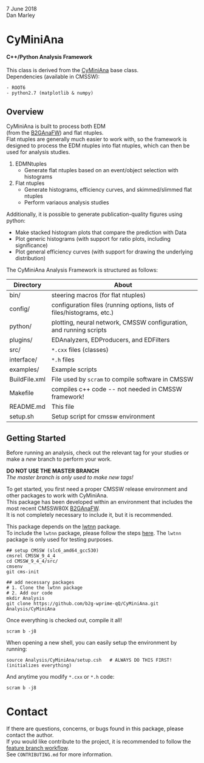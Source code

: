 7 June 2018  
Dan Marley  


# CyMiniAna

#### C++/Python Analysis Framework

This class is derived from the [CyMiniAna](https://gitlab.cern.ch/dmarley/CyMiniAna) base class.  
Dependencies (available in CMSSW):

    - ROOT6
    - python2.7 (matplotlib & numpy)


## Overview

CyMiniAna is built to process both EDM  
(from the [B2GAnaFW](https://github.com/cmsb2g/B2GAnaFW/tree/CMSSW_8_0_X_V3)) and flat ntuples.  
Flat ntuples are generally much easier to work with, so the framework is designed
to process the EDM ntuples into flat ntuples, which can then be used for analysis studies.

  1. EDMNtuples
     - Generate flat ntuples based on an event/object selection with histograms
  2. Flat ntuples
     - Generate histograms, efficiency curves, and skimmed/slimmed flat ntuples
     - Perform variaous analysis studies

Additionally, it is possible to generate publication-quality figures using python:

 - Make stacked histogram plots that compare the prediction with Data
 - Plot generic histograms (with support for ratio plots, including significance)
 - Plot general efficiency curves (with support for drawing the underlying distribution)

The CyMiniAna Analysis Framework is structured as follows:

Directory  | About
---------  | ---------
bin/       | steering macros (for flat ntuples)
config/    | configuration files (running options, lists of files/histograms, etc.)
python/    | plotting, neural network, CMSSW configuration, and running scripts
plugins/   | EDAnalyzers, EDProducers, and EDFilters
src/       | `*.cxx` files (classes)
interface/ | `*.h` files
examples/  | Example scripts
BuildFile.xml | File used by `scram` to compile software in CMSSW
Makefile   | compiles c++ code -- not needed in CMSSW framework!
README.md  | This file
setup.sh   | Setup script for cmssw environment



## Getting Started

Before running an analysis, check out the relevant tag for your studies or make a *new* branch to
perform your work.

**DO NOT USE THE MASTER BRANCH**  
_The master branch is only used to make new tags!_

To get started, you first need a proper CMSSW release environment and other packages to work with CyMiniAna.  
This package has been developed within an environment that includes the most recent CMSSW80X 
[B2GAnaFW](https://github.com/cmsb2g/B2GAnaFW/tree/CMSSW_8_0_X_V3).  
It is not completely necessary to include it, but it is recommended.

This package depends on the  [lwtnn](https://github.com/lwtnn/lwtnn) package.  
To include the `lwtnn` package, please follow the steps
[here](https://github.com/demarley/lwtnn/tree/CMSSW_8_0_X-compatible#cmssw-compatibility).
The `lwtnn` package is only used for testing purposes.

```shell
## setup CMSSW (slc6_amd64_gcc530)
cmsrel CMSSW_9_4_4
cd CMSSW_9_4_4/src/
cmsenv
git cms-init

## add necessary packages
# 1. Clone the lwtnn package 
# 2. Add our code
mkdir Analysis
git clone https://github.com/b2g-wprime-qQ/CyMiniAna.git Analysis/CyMiniAna
```

Once everything is checked out, compile it all!

```
scram b -j8
```

When opening a new shell, you can easily setup the environment by running:

```shell
source Analysis/CyMiniAna/setup.csh   # ALWAYS DO THIS FIRST! (initializes everything)
```

And anytime you modify `*.cxx` or `*.h` code:
```shell
scram b -j8
```


# Contact

If there are questions, concerns, or bugs found in this package, please contact the author.  
If you would like contribute to the project, it is recommended to follow the 
[feature branch workflow](https://www.atlassian.com/git/tutorials/comparing-workflows/feature-branch-workflow).  
See `CONTRIBUTING.md` for more information.
